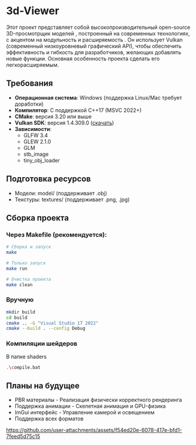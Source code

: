 # 3d-Viewer
Этот проект представляет собой высокопроизводительный open-source 3D-просмотрщик моделей , построенный на современных технологиях, с акцентом на модульность и расширяемость . Он использует Vulkan (современный низкоуровневый графический API), чтобы обеспечить эффективность и гибкость для разработчиков, желающих добавлять новые функции. Основная особенность проекта сделать его легкорасширяемым.
## Требования
- **Операционная система**: Windows (поддержка Linux/Mac требует доработки)
- **Компилятор**: С поддержкой C++17 (MSVC 2022+)
- **CMake**: версия 3.20 или выше
- **Vulkan SDK**: версия 1.4.309.0 ([скачать](https://vulkan.lunarg.com/))
- **Зависимости**:
  - GLFW 3.4
  - GLEW 2.1.0
  - GLM
  - stb_image
  - tiny_obj_loader

## Подготовка ресурсов
- Модели: model/ (поддерживает .obj)
- Текстуры: textures/ (поддерживает .png, .jpg)
## Сборка проекта

### Через Makefile (рекомендуется):

```bash
# Сборка и запуск
make

# Только запуск
make run

# Очистка проекта
make clean
```
### Вручную

```bash
mkdir build
cd build
cmake .. -G "Visual Studio 17 2022"
cmake --build . --config Debug
```

### Компиляции шейдеров
В папке shaders
```bash
.\compile.bat
```
## Планы на будущее
- PBR материалы - Реализация физически корректного рендеринга
- Поддержка анимации - Скелетная анимация и GPU-физика
- ImGui интерфейс - Управление камерой и освещением
- Поддержка всех форматов


https://github.com/user-attachments/assets/f54ed20e-6078-417e-bfd1-7feed5d75c15


